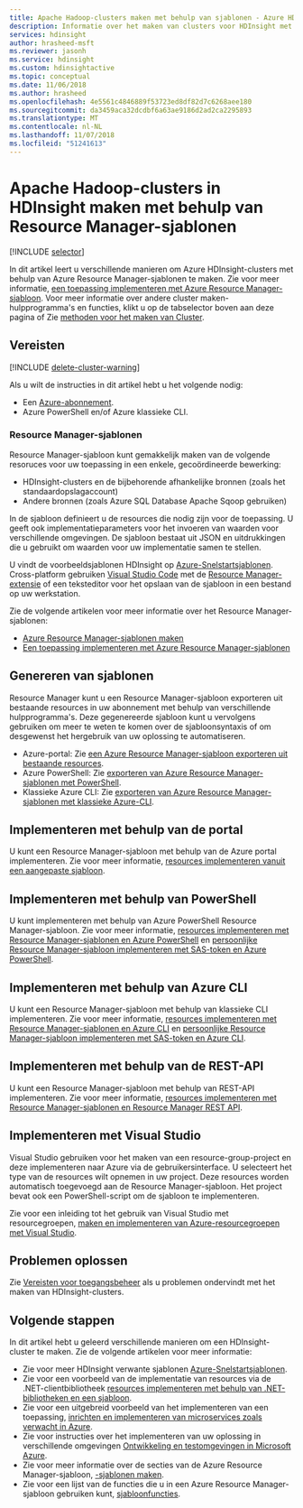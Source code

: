 ```yaml
---
title: Apache Hadoop-clusters maken met behulp van sjablonen - Azure HDInsight
description: Informatie over het maken van clusters voor HDInsight met behulp van Resource Manager-sjablonen
services: hdinsight
author: hrasheed-msft
ms.reviewer: jasonh
ms.service: hdinsight
ms.custom: hdinsightactive
ms.topic: conceptual
ms.date: 11/06/2018
ms.author: hrasheed
ms.openlocfilehash: 4e5561c4846889f53723ed8df82d7c6268aee180
ms.sourcegitcommit: da3459aca32dcdbf6a63ae9186d2ad2ca2295893
ms.translationtype: MT
ms.contentlocale: nl-NL
ms.lasthandoff: 11/07/2018
ms.locfileid: "51241613"
---
```

# <a name="create-apache-hadoop-clusters-in-hdinsight-by-using-resource-manager-templates"></a>Apache Hadoop-clusters in HDInsight maken met behulp van Resource Manager-sjablonen
[!INCLUDE [selector](../../includes/hdinsight-create-linux-cluster-selector.md)]

In dit artikel leert u verschillende manieren om Azure HDInsight-clusters met behulp van Azure Resource Manager-sjablonen te maken. Zie voor meer informatie, [een toepassing implementeren met Azure Resource Manager-sjabloon](../azure-resource-manager/resource-group-template-deploy.md). Voor meer informatie over andere cluster maken-hulpprogramma's en functies, klikt u op de tabselector boven aan deze pagina of Zie [methoden voor het maken van Cluster](hdinsight-hadoop-provision-linux-clusters.md#cluster-setup-methods).

## <a name="prerequisites"></a>Vereisten
[!INCLUDE [delete-cluster-warning](../../includes/hdinsight-delete-cluster-warning.md)]

Als u wilt de instructies in dit artikel hebt u het volgende nodig:

* Een [Azure-abonnement](https://azure.microsoft.com/documentation/videos/get-azure-free-trial-for-testing-hadoop-in-hdinsight/).
* Azure PowerShell en/of Azure klassieke CLI.

### <a name="resource-manager-templates"></a>Resource Manager-sjablonen
Resource Manager-sjabloon kunt gemakkelijk maken van de volgende resoruces voor uw toepassing in een enkele, gecoördineerde bewerking:
* HDInsight-clusters en de bijbehorende afhankelijke bronnen (zoals het standaardopslagaccount)
* Andere bronnen (zoals Azure SQL Database Apache Sqoop gebruiken)

In de sjabloon definieert u de resources die nodig zijn voor de toepassing. U geeft ook implementatieparameters voor het invoeren van waarden voor verschillende omgevingen. De sjabloon bestaat uit JSON en uitdrukkingen die u gebruikt om waarden voor uw implementatie samen te stellen.

U vindt de voorbeeldsjablonen HDInsight op [Azure-Snelstartsjablonen](https://azure.microsoft.com/resources/templates/?term=hdinsight). Cross-platform gebruiken [Visual Studio Code](https://code.visualstudio.com/#alt-downloads) met de [Resource Manager-extensie](https://marketplace.visualstudio.com/items?itemName=msazurermtools.azurerm-vscode-tools) of een teksteditor voor het opslaan van de sjabloon in een bestand op uw werkstation. 

Zie de volgende artikelen voor meer informatie over het Resource Manager-sjablonen:

* [Azure Resource Manager-sjablonen maken](../azure-resource-manager/resource-group-authoring-templates.md)
* [Een toepassing implementeren met Azure Resource Manager-sjablonen](../azure-resource-manager/resource-group-template-deploy.md)

## <a name="generate-templates"></a>Genereren van sjablonen

Resource Manager kunt u een Resource Manager-sjabloon exporteren uit bestaande resources in uw abonnement met behulp van verschillende hulpprogramma's. Deze gegenereerde sjabloon kunt u vervolgens gebruiken om meer te weten te komen over de sjabloonsyntaxis of om desgewenst het hergebruik van uw oplossing te automatiseren.

- Azure-portal: Zie [een Azure Resource Manager-sjabloon exporteren uit bestaande resources](../azure-resource-manager/resource-manager-export-template.md).
- Azure PowerShell: Zie [exporteren van Azure Resource Manager-sjablonen met PowerShell](../azure-resource-manager/resource-manager-export-template-powershell.md).
- Klassieke Azure CLI: Zie [exporteren van Azure Resource Manager-sjablonen met klassieke Azure-CLI](../azure-resource-manager/resource-manager-export-template-cli.md).


## <a name="deploy-using-the-portal"></a>Implementeren met behulp van de portal

U kunt een Resource Manager-sjabloon met behulp van de Azure portal implementeren. Zie voor meer informatie, [resources implementeren vanuit een aangepaste sjabloon](../azure-resource-manager/resource-group-template-deploy-portal.md#deploy-resources-from-custom-template).

## <a name="deploy-using-powershell"></a>Implementeren met behulp van PowerShell

U kunt implementeren met behulp van Azure PowerShell Resource Manager-sjabloon. Zie voor meer informatie, [resources implementeren met Resource Manager-sjablonen en Azure PowerShell](../azure-resource-manager/resource-group-template-deploy.md) en [persoonlijke Resource Manager-sjabloon implementeren met SAS-token en Azure PowerShell](../azure-resource-manager/resource-manager-powershell-sas-token.md).

## <a name="deploy-using-azure-cli"></a>Implementeren met behulp van Azure CLI

U kunt een Resource Manager-sjabloon met behulp van klassieke CLI implementeren. Zie voor meer informatie, [resources implementeren met Resource Manager-sjablonen en Azure CLI](../azure-resource-manager/resource-group-template-deploy-cli.md) en [persoonlijke Resource Manager-sjabloon implementeren met SAS-token en Azure CLI](../azure-resource-manager/resource-manager-cli-sas-token.md).

## <a name="deploy-using-the-rest-api"></a>Implementeren met behulp van de REST-API
U kunt een Resource Manager-sjabloon met behulp van REST-API implementeren. Zie voor meer informatie, [resources implementeren met Resource Manager-sjablonen en Resource Manager REST API](../azure-resource-manager/resource-group-template-deploy-rest.md).

## <a name="deploy-with-visual-studio"></a>Implementeren met Visual Studio
 Visual Studio gebruiken voor het maken van een resource-group-project en deze implementeren naar Azure via de gebruikersinterface. U selecteert het type van de resources wilt opnemen in uw project. Deze resources worden automatisch toegevoegd aan de Resource Manager-sjabloon. Het project bevat ook een PowerShell-script om de sjabloon te implementeren.

Zie voor een inleiding tot het gebruik van Visual Studio met resourcegroepen, [maken en implementeren van Azure-resourcegroepen met Visual Studio](../azure-resource-manager/vs-azure-tools-resource-groups-deployment-projects-create-deploy.md).

## <a name="troubleshoot"></a>Problemen oplossen

Zie [Vereisten voor toegangsbeheer](hdinsight-administer-use-portal-linux.md#create-clusters) als u problemen ondervindt met het maken van HDInsight-clusters.

## <a name="next-steps"></a>Volgende stappen
In dit artikel hebt u geleerd verschillende manieren om een HDInsight-cluster te maken. Zie de volgende artikelen voor meer informatie:

* Zie voor meer HDInsight verwante sjablonen [Azure-Snelstartsjablonen](https://azure.microsoft.com/resources/templates/?term=hdinsight).
* Zie voor een voorbeeld van de implementatie van resources via de .NET-clientbibliotheek [resources implementeren met behulp van .NET-bibliotheken en een sjabloon](../virtual-machines/windows/csharp-template.md?toc=%2fazure%2fvirtual-machines%2fwindows%2ftoc.json).
* Zie voor een uitgebreid voorbeeld van het implementeren van een toepassing, [inrichten en implementeren van microservices zoals verwacht in Azure](../app-service/app-service-deploy-complex-application-predictably.md).
* Zie voor instructies over het implementeren van uw oplossing in verschillende omgevingen [Ontwikkeling en testomgevingen in Microsoft Azure](../solution-dev-test-environments.md).
* Zie voor meer informatie over de secties van de Azure Resource Manager-sjabloon, [-sjablonen maken](../azure-resource-manager/resource-group-authoring-templates.md).
* Zie voor een lijst van de functies die u in een Azure Resource Manager-sjabloon gebruiken kunt, [sjabloonfuncties](../azure-resource-manager/resource-group-template-functions.md).
